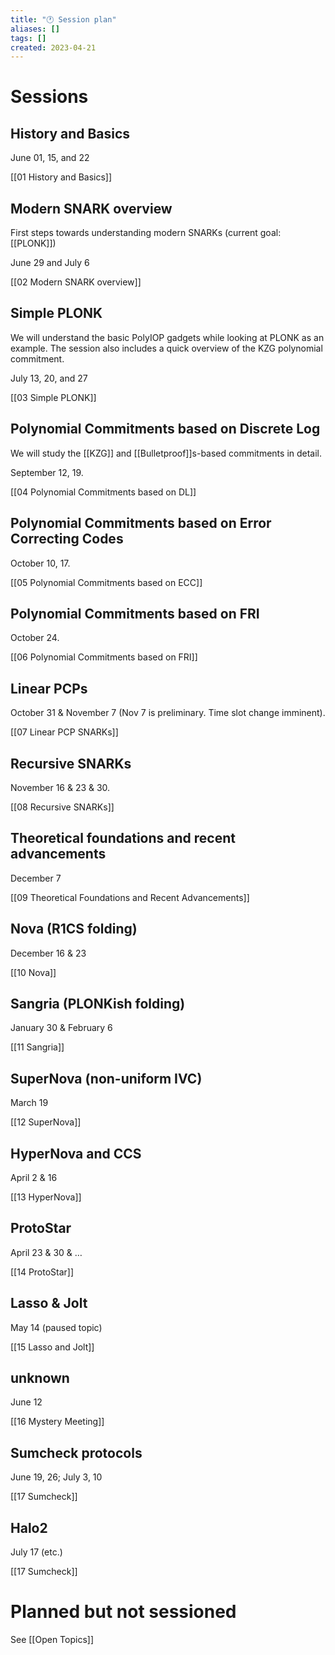 ```yaml
---
title: "🕐 Session plan"
aliases: []
tags: []
created: 2023-04-21
---
```


# Sessions
## History and Basics
June 01, 15, and 22

[[01 History and Basics]]

## Modern SNARK overview
First steps towards understanding modern SNARKs (current goal: [[PLONK]])

June 29 and July 6

[[02 Modern SNARK overview]]

## Simple PLONK
We will understand the basic PolyIOP gadgets while looking at PLONK as an example. The session also includes a quick overview of the KZG polynomial commitment. 

July 13, 20, and 27

[[03 Simple PLONK]]

## Polynomial Commitments based on Discrete Log
We will study the [[KZG]] and [[Bulletproof]]s-based commitments in detail. 

September 12, 19.

[[04 Polynomial Commitments based on DL]]

## Polynomial Commitments based on Error Correcting Codes
October 10, 17.

[[05 Polynomial Commitments based on ECC]]

## Polynomial Commitments based on FRI
October 24.

[[06 Polynomial Commitments based on FRI]]

## Linear PCPs
October 31 & November 7 (Nov 7 is preliminary. Time slot change imminent).

[[07 Linear PCP SNARKs]]

## Recursive SNARKs
November 16 & 23 & 30. 

[[08 Recursive SNARKs]]

## Theoretical foundations and recent advancements
December 7

[[09 Theoretical Foundations and Recent Advancements]]

## Nova (R1CS folding)
December 16 & 23

[[10 Nova]]

## Sangria (PLONKish folding)
January 30 & February 6

[[11 Sangria]]

## SuperNova (non-uniform IVC)
March 19

[[12 SuperNova]]

## HyperNova and CCS
April 2 & 16

[[13 HyperNova]]

## ProtoStar
April 23 & 30 & …

[[14 ProtoStar]]

## Lasso & Jolt
May 14 (paused topic)

[[15 Lasso and Jolt]]

## unknown
June 12

[[16 Mystery Meeting]]

## Sumcheck protocols
June 19, 26; July 3, 10

[[17 Sumcheck]]

## Halo2
July 17 (etc.)

[[17 Sumcheck]]


# Planned but not sessioned
See [[Open Topics]]